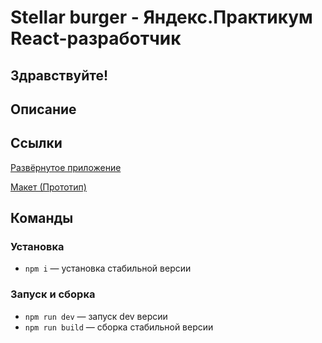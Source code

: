# Stellar burger - Яндекс.Практикум React-разработчик

## Здравствуйте!

## Описание

## Ссылки

[Развёрнутое приложение]()

[Макет (Прототип)](https://www.figma.com/design/zFGN2O5xktHl9VmoOieq5E/React-_-%D0%9F%D1%80%D0%BE%D0%B5%D0%BA%D1%82%D0%BD%D1%8B%D0%B5-%D0%B7%D0%B0%D0%B4%D0%B0%D1%87%D0%B8_external_link?node-id=0-1&p=f&t=cVYekLvbpzjq3I9z-0)

## Команды

### Установка

- `npm i` — установка стабильной версии

### Запуск и сборка

- `npm run dev` — запуск dev версии
- `npm run build` — сборка стабильной версии
